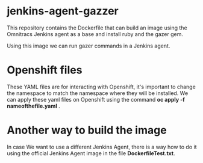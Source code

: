 # jenkins-agent-gazzer

This repository contains the Dockerfile that can build an image using the Omnitracs Jenkins agent as a base and install ruby and the gazer gem.

Using this image we can run gazer commands in a Jenkins agent.

# Openshift files

These YAML files are for interacting with Openshift, it's important to change the namespace to match the namespace where they will be installed.
We can apply these yaml files on Openshift using the command **oc apply -f nameofthefile.yaml** .

# Another way to build the image

In case We want to use a different Jenkins Agent, there is a way how to do it using the official Jenkins Agent image in the file **DockerfileTest.txt**.
